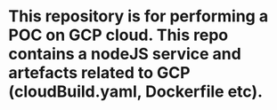 # This repository is for performing a POC on GCP cloud. This repo contains a nodeJS service and artefacts related to GCP (cloudBuild.yaml, Dockerfile etc).
